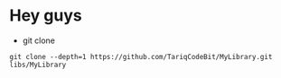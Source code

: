 # Hey guys
- git clone
~~~
git clone --depth=1 https://github.com/TariqCodeBit/MyLibrary.git libs/MyLibrary

~~~